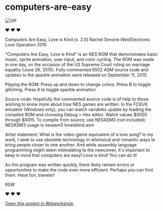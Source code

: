 # computers-are-easy

![GIF](https://hxlntblob.blob.core.windows.net/nbm/easykind2.gif)

♥ ♥ ♥ 

Computers Are Easy, Love is Kind (v. 2.0) Rachel Simone Weil/Electronic Love Operation 2015

"Computers Are Easy, Love is Kind" is an NES ROM that demonstrates basic music, sprite animation, user input, and color cycling. The ROM was made in one day, on the occasion of the US Supreme Court ruling on marriage equality (June 26, 2015). Fully-commented 6502 ASM source code and updates to the sparkle animation were released on September 11, 2015.

Playing the ROM: Press up and down to change colors. Press B to toggle glitching. Press A to toggle sparkle animation.

Source code: Hopefully the commented source code is of help to those wishing to know more about how NES games are written. In the FCEUX emulator (Windows only), you can watch variables update by loading the compiled ROM and choosing Debug > Hex editor. Watch values $0000 through $0015. To compile from source, use NESASM3 (not included). NESASM3 usage is nesasm3 loveiskind.asm

Artist statement: What is the video-game equivalent of a love song? In my work, I seek to use obsolete technology in whimsical and romantic ways to bring people closer to one another. And while assembly language programming might seem intimidating to the newcomer, it's important to keep in mind that computers are easy! Love is kind! You can do it!

As this program was written quickly, there likely remain errors or opportunities to make the code even more efficient. Perhaps you can find them. Have fun, traveler! 

RSW

♥ ♥ ♥

[Open this project in 8bitworkshop](http://8bitworkshop.com/redir.html?platform=nes&githubURL=https%3A%2F%2Fgithub.com%2Fsehugg%2Fcomputers-are-easy%2Ftree%2Fmaster%2Fsource&file=loveiskind.nesasm).
